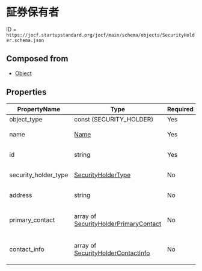 # 証券保有者

ID = `https://jocf.startupstandard.org/jocf/main/schema/objects/SecurityHolder.schema.json`

## Composed from
- [Object](../primitives/objects/Object.md)

## Properties

| PropertyName | Type | Required | Description |
|-------------|------|----------|-------------|
| object_type | const (SECURITY_HOLDER) | Yes |  |
| name | [Name](../types/Name.md) | Yes | 証券保有者の名前 |
| id | string | Yes | 証券保有者のID |
| security_holder_type | [SecurityHolderType](../enums/SecurityHolderType.md) | No | 証券保有者の種類 |
| address | string | No | 証券保有者の住所 |
| primary_contact | array of [SecurityHolderPrimaryContact](../types/SecurityHolderPrimaryContact.md) | No | 組織証券保有者の連絡先 |
| contact_info | array of [SecurityHolderContactInfo](../types/SecurityHolderContactInfo.md) | No | 個人証券保有者の連絡先 |